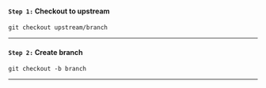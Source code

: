 #### `Step 1:` Checkout to upstream
```
git checkout upstream/branch
```
---  
#### `Step 2:` Create branch
```
git checkout -b branch
```
---  
